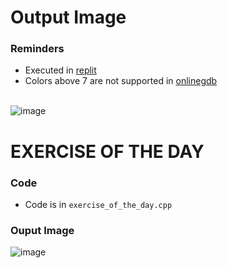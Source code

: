 # Output Image
### Reminders
- Executed in [replit](https://replit.com/~) <br>
- Colors above 7 are not supported in [onlinegdb](https://www.onlinegdb.com/online_c++_compiler)
<br><br>

![image](https://user-images.githubusercontent.com/79815768/119795076-b27c4980-bf0a-11eb-8edc-1215d5a167c4.png)

# EXERCISE OF THE DAY
### Code
- Code is in `exercise_of_the_day.cpp`

### Ouput Image
![image](https://user-images.githubusercontent.com/79815768/119772793-50174f00-bef2-11eb-9c6d-8d17ec9e13d2.png)
